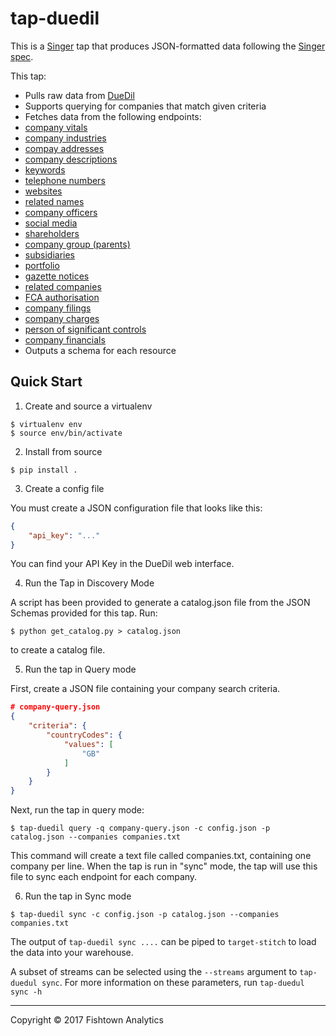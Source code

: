 # tap-duedil

This is a [Singer](https://singer.io) tap that produces JSON-formatted data
following the [Singer spec](https://github.com/singer-io/getting-started/blob/master/SPEC.md).

This tap:
 - Pulls raw data from [DueDil](https://www.duedil.com/api/docs#tag/Essentials)
 - Supports querying for companies that match given criteria
 - Fetches data from the following endpoints:
  - [company vitals](https://www.duedil.com/api/docs#tag/Essentials%2Fpaths%2F~1company~1%7BcountryCode%7D~1%7BcompanyId%7D.%7Bformat%7D%2Fget)
  - [company industries](https://www.duedil.com/api/docs#tag/Essentials%2Fpaths%2F~1company~1%7BcountryCode%7D~1%7BcompanyId%7D~1industries.%7Bformat%7D%2Fget)
  - [compay addresses](https://www.duedil.com/api/docs#tag/Essentials%2Fpaths%2F~1company~1%7BcountryCode%7D~1%7BcompanyId%7D~1addresses.%7Bformat%7D%2Fget)
  - [company descriptions](https://www.duedil.com/api/docs#tag/Essentials%2Fpaths%2F~1company~1%7BcountryCode%7D~1%7BcompanyId%7D~1descriptions.%7Bformat%7D%2Fget)
  - [keywords](https://www.duedil.com/api/docs#tag/Essentials%2Fpaths%2F~1company~1%7BcountryCode%7D~1%7BcompanyId%7D~1keywords.%7Bformat%7D%2Fget)
  - [telephone numbers](https://www.duedil.com/api/docs#tag/Essentials%2Fpaths%2F~1company~1%7BcountryCode%7D~1%7BcompanyId%7D~1telephone-numbers.%7Bformat%7D%2Fget)
  - [websites](https://www.duedil.com/api/docs#tag/Essentials%2Fpaths%2F~1company~1%7BcountryCode%7D~1%7BcompanyId%7D~1websites.%7Bformat%7D%2Fget)
  - [related names](https://www.duedil.com/api/docs#tag/Essentials%2Fpaths%2F~1company~1%7BcountryCode%7D~1%7BcompanyId%7D~1related-names.%7Bformat%7D%2Fget)
  - [company officers](https://www.duedil.com/api/docs#tag/Essentials%2Fpaths%2F~1company~1%7BcountryCode%7D~1%7BcompanyId%7D~1officers.%7Bformat%7D%2Fget)
  - [social media](https://www.duedil.com/api/docs#tag/Essentials%2Fpaths%2F~1company~1%7BcountryCode%7D~1%7BcompanyId%7D~1social-media-profiles.%7Bformat%7D%2Fget)
  - [shareholders](https://www.duedil.com/api/docs#tag/Ownership%2Fpaths%2F~1company~1%7BcountryCode%7D~1%7BcompanyId%7D~1shareholders.%7Bformat%7D%2Fget)
  - [company group (parents)](https://www.duedil.com/api/docs#tag/Ownership%2Fpaths%2F~1company~1%7BcountryCode%7D~1%7BcompanyId%7D~1group-parents.%7Bformat%7D%2Fget)
  - [subsidiaries](https://www.duedil.com/api/docs#tag/Ownership%2Fpaths%2F~1company~1%7BcountryCode%7D~1%7BcompanyId%7D~1group-subsidiaries.%7Bformat%7D%2Fget)
  - [portfolio](https://www.duedil.com/api/docs#tag/Ownership%2Fpaths%2F~1company~1%7BcountryCode%7D~1%7BcompanyId%7D~1portfolio-companies.%7Bformat%7D%2Fget)
  - [gazette notices](https://www.duedil.com/api/docs#tag/Ownership%2Fpaths%2F~1company~1%7BcountryCode%7D~1%7BcompanyId%7D~1gazette-notices.%7Bformat%7D%2Fget)
  - [related companies](https://www.duedil.com/api/docs#tag/Ownership%2Fpaths%2F~1company~1%7BcountryCode%7D~1%7BcompanyId%7D~1related-companies.%7Bformat%7D%2Fget)
  - [FCA authorisation](https://www.duedil.com/api/docs#tag/Ownership%2Fpaths%2F~1company~1%7BcountryCode%7D~1%7BcompanyId%7D~1fca-authorisations.%7Bformat%7D%2Fget)
  - [company filings](https://www.duedil.com/api/docs#tag/Ownership%2Fpaths%2F~1company~1%7BcountryCode%7D~1%7BcompanyId%7D~1filings.%7Bformat%7D%2Fget)
  - [company charges](https://www.duedil.com/api/docs#tag/Ownership%2Fpaths%2F~1company~1%7BcountryCode%7D~1%7BcompanyId%7D~1charges.%7Bformat%7D%2Fget)
  - [person of significant controls](https://www.duedil.com/api/docs#tag/Ownership%2Fpaths%2F~1company~1%7BcountryCode%7D~1%7BcompanyId%7D~1persons-significant-control.%7Bformat%7D%2Fget)
  - [company financials](https://www.duedil.com/api/docs#tag/Financials%2Fpaths%2F~1company~1%7BcountryCode%7D~1%7BcompanyId%7D~1financials.%7Bformat%7D%2Fget)
 - Outputs a schema for each resource

## Quick Start
1. Create and source a virtualenv

```
$ virtualenv env
$ source env/bin/activate
```

2. Install from source

```
$ pip install .
```

3. Create a config file

You must create a JSON configuration file that looks like this:

```json
{
    "api_key": "..."
}
```

You can find your API Key in the DueDil web interface.

4. Run the Tap in Discovery Mode

A script has been provided to generate a catalog.json file from the JSON Schemas provided for this tap. Run:

```
$ python get_catalog.py > catalog.json
```

to create a catalog file.

5. Run the tap in Query mode

First, create a JSON file containing your company search criteria.

```json
# company-query.json
{
    "criteria": {
        "countryCodes": {
            "values": [
                "GB"
            ]
        }
    }
}
```

Next, run the tap in query mode:

```
$ tap-duedil query -q company-query.json -c config.json -p catalog.json --companies companies.txt
```

This command will create a text file called companies.txt, containing one company per line. When the tap
is run in "sync" mode, the tap will use this file to sync each endpoint for each company.

6. Run the tap in Sync mode

```
$ tap-duedil sync -c config.json -p catalog.json --companies companies.txt
```

The output of `tap-duedil sync ....` can be piped to `target-stitch` to load the data into your warehouse.

A subset of streams can be selected using the `--streams` argument to `tap-duedul sync`. For more information 
on these parameters, run `tap-duedul sync -h`

---

Copyright &copy; 2017 Fishtown Analytics
